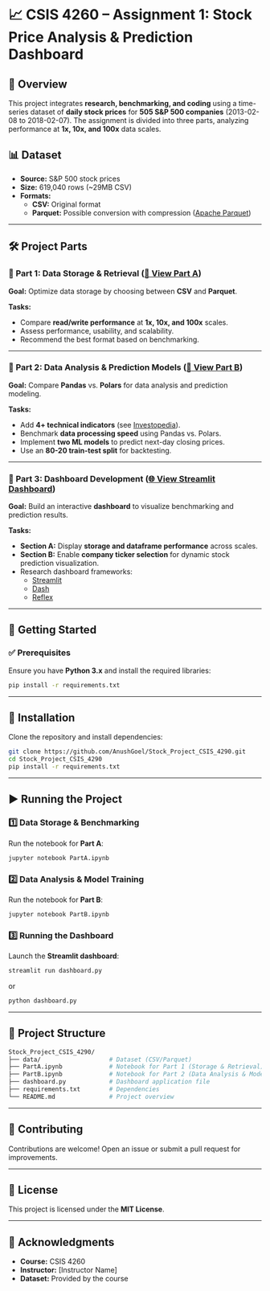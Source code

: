 # 📈 CSIS 4260 – Assignment 1: Stock Price Analysis & Prediction Dashboard

## 📌 Overview

This project integrates **research, benchmarking, and coding** using a time-series dataset of **daily stock prices** for **505 S&P 500 companies** (2013-02-08 to 2018-02-07). The assignment is divided into three parts, analyzing performance at **1x, 10x, and 100x** data scales.

## 📊 Dataset

- **Source:** S&P 500 stock prices  
- **Size:** 619,040 rows (~29MB CSV)  
- **Formats:**  
  - **CSV:** Original format  
  - **Parquet:** Possible conversion with compression ([Apache Parquet](https://arrow.apache.org/docs/python/parquet.html))

---

## 🛠️ Project Parts

### 🔹 Part 1: Data Storage & Retrieval ([📂 View Part A](https://github.com/AnushGoel/Stock_Project_CSIS_4290/blob/main/PartA.ipynb))

**Goal:** Optimize data storage by choosing between **CSV** and **Parquet**.

**Tasks:**
- Compare **read/write performance** at **1x, 10x, and 100x** scales.
- Assess performance, usability, and scalability.
- Recommend the best format based on benchmarking.

---

### 🔹 Part 2: Data Analysis & Prediction Models ([📂 View Part B](https://github.com/AnushGoel/Stock_Project_CSIS_4290/blob/main/PartB.ipynb))

**Goal:** Compare **Pandas** vs. **Polars** for data analysis and prediction modeling.

**Tasks:**
- Add **4+ technical indicators** (see [Investopedia](https://www.investopedia.com/terms/t/technicalindicator.asp)).
- Benchmark **data processing speed** using Pandas vs. Polars.
- Implement **two ML models** to predict next-day closing prices.
- Use an **80-20 train-test split** for backtesting.

---

### 🔹 Part 3: Dashboard Development ([🌐 View Streamlit Dashboard](https://mainpy-9fhvfvvqepopz9oz9jebvm.streamlit.app/#9ed967a8))

**Goal:** Build an interactive **dashboard** to visualize benchmarking and prediction results.

**Tasks:**
- **Section A:** Display **storage and dataframe performance** across scales.
- **Section B:** Enable **company ticker selection** for dynamic stock prediction visualization.
- Research dashboard frameworks:  
  - [Streamlit](https://streamlit.io/)  
  - [Dash](https://plotly.com/dash/)  
  - [Reflex](https://reflex.dev/)  

---

## 🚀 Getting Started

### ✅ Prerequisites

Ensure you have **Python 3.x** and install the required libraries:

```bash
pip install -r requirements.txt
```

---

## 📂 Installation

Clone the repository and install dependencies:

```bash
git clone https://github.com/AnushGoel/Stock_Project_CSIS_4290.git
cd Stock_Project_CSIS_4290
pip install -r requirements.txt
```

---

## ▶️ Running the Project

### **1️⃣ Data Storage & Benchmarking**
Run the notebook for **Part A**:
```bash
jupyter notebook PartA.ipynb
```

### **2️⃣ Data Analysis & Model Training**
Run the notebook for **Part B**:
```bash
jupyter notebook PartB.ipynb
```

### **3️⃣ Running the Dashboard**
Launch the **Streamlit dashboard**:
```bash
streamlit run dashboard.py
```
or
```bash
python dashboard.py
```

---

## 📁 Project Structure

```bash
Stock_Project_CSIS_4290/
├── data/                   # Dataset (CSV/Parquet)
├── PartA.ipynb             # Notebook for Part 1 (Storage & Retrieval)
├── PartB.ipynb             # Notebook for Part 2 (Data Analysis & Modeling)
├── dashboard.py            # Dashboard application file
├── requirements.txt        # Dependencies
└── README.md               # Project overview
```

---

## 🤝 Contributing

Contributions are welcome! Open an issue or submit a pull request for improvements.

---

## 📜 License

This project is licensed under the **MIT License**.

---

## 📢 Acknowledgments

- **Course:** CSIS 4260  
- **Instructor:** [Instructor Name]  
- **Dataset:** Provided by the course  
